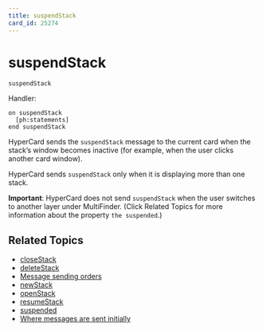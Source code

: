 ```yaml
---
title: suspendStack
card_id: 25274
---
```


# suspendStack

```
suspendStack
```

Handler:

```
on suspendStack
  [ph:statements]
end suspendStack
```

HyperCard sends the `suspendStack` message to the current card when the stack’s window becomes inactive (for example, when the user clicks another card window).

HyperCard sends `suspendStack` only when it is displaying more than one stack.

<code><b></code>Important</b>: HyperCard does not send `suspendStack` when the user switches to another layer under MultiFinder. (Click Related Topics for more information about the property `the suspended`.)


## Related Topics

* [closeStack](/HyperTalkReference/systemmessages/closeStack)
* [deleteStack](/HyperTalkReference/systemmessages/deleteStack)
* [Message sending orders](/HyperTalkReference/systemmessages/Message-sending-orders)
* [newStack](/HyperTalkReference/systemmessages/newStack)
* [openStack](/HyperTalkReference/systemmessages/openStack)
* [resumeStack](/HyperTalkReference/systemmessages/resumeStack)
* [suspended](/HyperTalkReference/properties/suspended)
* [Where messages are sent initially](/HyperTalkReference/systemmessages/Where-messages-are-sent-initially)

